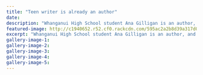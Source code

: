 ```yaml
---
title: "Teen writer is already an author"
date: 
description: "Whanganui High School student Ana Gilligan is an author, and that's all she's ever wanted to be..."
featured-image: http://c1940652.r52.cf0.rackcdn.com/595ac2a2b8d39a317d00034d/Cat-Koda-and-Ana-Gilligan-chron-28-June.jpg
excerpt: "Whanganui High School student Ana Gilligan is an author, and that's all she's ever wanted to be..."
gallery-image-1: 
gallery-image-2: 
gallery-image-3: 
gallery-image-4: 
gallery-image-5: 
---
```

